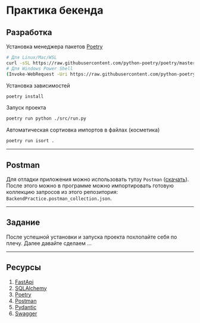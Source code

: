 # Практика бекенда

## Разработка

Установка менеджера пакетов [Poetry](https://python-poetry.org)

```sh
# Для Linux/Mac/WSL
curl -sSL https://raw.githubusercontent.com/python-poetry/poetry/master/get-poetry.py | python -
# Для Windows Power Shell
(Invoke-WebRequest -Uri https://raw.githubusercontent.com/python-poetry/poetry/master/get-poetry.py -UseBasicParsing).Content | python -
```

Установка зависимостей

```sh
poetry install
```

Запуск проекта

```sh
poetry run python ./src/run.py
```

Автоматическая сортиовка импортов в файлах (косметика)

```sh
poetry run isort .
```

---

## Postman

Для отладки приложения можно использовать тулзу `Postman` ([скачать](https://www.postman.com/downloads/)).
После этого можно в программе можно импортировать готовую коллекцию запросов из этого репозитория: `BackendPractice.postman_collection.json`.

---

## Задание

После успешной установки и запуска проекта похлопайте себя по плечу.
Далее давайте сделаем ...

---

## Ресурсы

1. [FastApi](https://fastapi.tiangolo.com)
1. [SQLAlchemy](https://docs.sqlalchemy.org)
1. [Poetry](https://python-poetry.org)
1. [Postman](https://learning.postman.com)
1. [Pydantic](https://pydantic-docs.helpmanual.io)
1. [Swagger](https://swagger.io)
